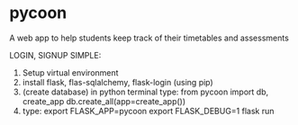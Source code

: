 # pycoon
A web app to help students keep track of their timetables and assessments

LOGIN, SIGNUP SIMPLE:
1. Setup virtual environment
2. install flask, flas-sqlalchemy, flask-login (using pip)
3. (create database) in python terminal type:
    from pycoon import db, create_app
    db.create_all(app=create_app())
4. type:
    export FLASK_APP=pycoon
    export FLASK_DEBUG=1
    flask run